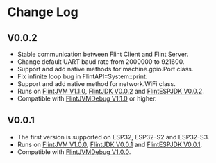 # Change Log
## V0.0.2
- Stable communication between Flint Client and Flint Server.
- Change default UART baud rate from 2000000 to 921600.
- Support and add native methods for machine.gpio.Port class.
- Fix infinite loop bug in FlintAPI::System::print.
- Support and add native method for network.WiFi class.
- Runs on [FlintJVM V1.1.0](https://github.com/FlintVN/FlintJVM/releases/tag/V1.1.0), [FlintJDK V0.0.2](https://github.com/FlintVN/FlintJDK/releases/tag/V0.0.2) and [FlintESPJDK V0.0.2](https://github.com/FlintVN/FlintESPJDK/releases/tag/V0.0.2).
- Compatible with [FlintJVMDebug V1.1.0](https://github.com/FlintVN/FlintJVMDebug/releases/tag/V1.1.0) or higher.
## V0.0.1
- The first version is supported on ESP32, ESP32-S2 and ESP32-S3.
- Runs on [FlintJVM V1.0.0](https://github.com/FlintVN/FlintJVM/releases/tag/V1.0.0), [FlintJDK V0.0.1](https://github.com/FlintVN/FlintJDK/releases/tag/V0.0.1) and [FlintESPJDK V0.0.1](https://github.com/FlintVN/FlintESPJDK/releases/tag/V0.0.1).
- Compatible with [FlintJVMDebug V1.0.0](https://github.com/FlintVN/FlintJVMDebug/releases/tag/V1.0.0).